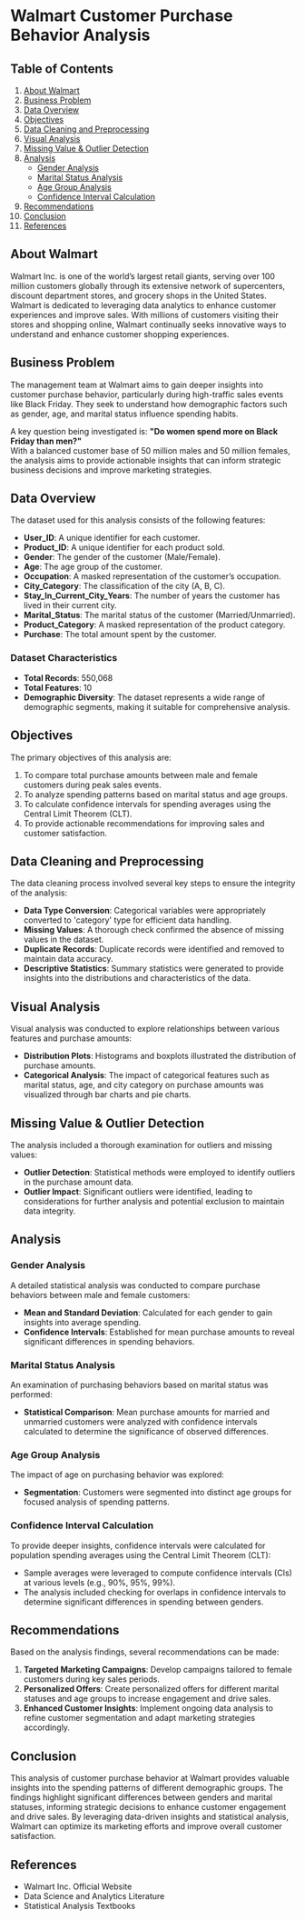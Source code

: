 # Walmart Customer Purchase Behavior Analysis

## Table of Contents
1. [About Walmart](#about-walmart)
2. [Business Problem](#business-problem)
3. [Data Overview](#data-overview)
4. [Objectives](#objectives)
5. [Data Cleaning and Preprocessing](#data-cleaning-and-preprocessing)
6. [Visual Analysis](#visual-analysis)
7. [Missing Value & Outlier Detection](#missing-value--outlier-detection)
8. [Analysis](#analysis)
   - [Gender Analysis](#gender-analysis)
   - [Marital Status Analysis](#marital-status-analysis)
   - [Age Group Analysis](#age-group-analysis)
   - [Confidence Interval Calculation](#confidence-interval-calculation)
9. [Recommendations](#recommendations)
10. [Conclusion](#conclusion)
11. [References](#references)

## About Walmart
Walmart Inc. is one of the world’s largest retail giants, serving over 100 million customers globally through its extensive network of supercenters, discount department stores, and grocery shops in the United States. Walmart is dedicated to leveraging data analytics to enhance customer experiences and improve sales. With millions of customers visiting their stores and shopping online, Walmart continually seeks innovative ways to understand and enhance customer shopping experiences.

## Business Problem
The management team at Walmart aims to gain deeper insights into customer purchase behavior, particularly during high-traffic sales events like Black Friday. They seek to understand how demographic factors such as gender, age, and marital status influence spending habits. 

A key question being investigated is:
**"Do women spend more on Black Friday than men?"**  
With a balanced customer base of 50 million males and 50 million females, the analysis aims to provide actionable insights that can inform strategic business decisions and improve marketing strategies.

## Data Overview
The dataset used for this analysis consists of the following features:
- **User_ID**: A unique identifier for each customer.
- **Product_ID**: A unique identifier for each product sold.
- **Gender**: The gender of the customer (Male/Female).
- **Age**: The age group of the customer.
- **Occupation**: A masked representation of the customer’s occupation.
- **City_Category**: The classification of the city (A, B, C).
- **Stay_In_Current_City_Years**: The number of years the customer has lived in their current city.
- **Marital_Status**: The marital status of the customer (Married/Unmarried).
- **Product_Category**: A masked representation of the product category.
- **Purchase**: The total amount spent by the customer.

### Dataset Characteristics
- **Total Records**: 550,068
- **Total Features**: 10
- **Demographic Diversity**: The dataset represents a wide range of demographic segments, making it suitable for comprehensive analysis.

## Objectives
The primary objectives of this analysis are:
1. To compare total purchase amounts between male and female customers during peak sales events.
2. To analyze spending patterns based on marital status and age groups.
3. To calculate confidence intervals for spending averages using the Central Limit Theorem (CLT).
4. To provide actionable recommendations for improving sales and customer satisfaction.

## Data Cleaning and Preprocessing
The data cleaning process involved several key steps to ensure the integrity of the analysis:
- **Data Type Conversion**: Categorical variables were appropriately converted to 'category' type for efficient data handling.
- **Missing Values**: A thorough check confirmed the absence of missing values in the dataset.
- **Duplicate Records**: Duplicate records were identified and removed to maintain data accuracy.
- **Descriptive Statistics**: Summary statistics were generated to provide insights into the distributions and characteristics of the data.

## Visual Analysis
Visual analysis was conducted to explore relationships between various features and purchase amounts:
- **Distribution Plots**: Histograms and boxplots illustrated the distribution of purchase amounts.
- **Categorical Analysis**: The impact of categorical features such as marital status, age, and city category on purchase amounts was visualized through bar charts and pie charts.

## Missing Value & Outlier Detection
The analysis included a thorough examination for outliers and missing values:
- **Outlier Detection**: Statistical methods were employed to identify outliers in the purchase amount data.
- **Outlier Impact**: Significant outliers were identified, leading to considerations for further analysis and potential exclusion to maintain data integrity.

## Analysis
### Gender Analysis
A detailed statistical analysis was conducted to compare purchase behaviors between male and female customers:
- **Mean and Standard Deviation**: Calculated for each gender to gain insights into average spending.
- **Confidence Intervals**: Established for mean purchase amounts to reveal significant differences in spending behaviors.

### Marital Status Analysis
An examination of purchasing behaviors based on marital status was performed:
- **Statistical Comparison**: Mean purchase amounts for married and unmarried customers were analyzed with confidence intervals calculated to determine the significance of observed differences.

### Age Group Analysis
The impact of age on purchasing behavior was explored:
- **Segmentation**: Customers were segmented into distinct age groups for focused analysis of spending patterns.

### Confidence Interval Calculation
To provide deeper insights, confidence intervals were calculated for population spending averages using the Central Limit Theorem (CLT):
- Sample averages were leveraged to compute confidence intervals (CIs) at various levels (e.g., 90%, 95%, 99%).
- The analysis included checking for overlaps in confidence intervals to determine significant differences in spending between genders.

## Recommendations
Based on the analysis findings, several recommendations can be made:
1. **Targeted Marketing Campaigns**: Develop campaigns tailored to female customers during key sales periods.
2. **Personalized Offers**: Create personalized offers for different marital statuses and age groups to increase engagement and drive sales.
3. **Enhanced Customer Insights**: Implement ongoing data analysis to refine customer segmentation and adapt marketing strategies accordingly.

## Conclusion
This analysis of customer purchase behavior at Walmart provides valuable insights into the spending patterns of different demographic groups. The findings highlight significant differences between genders and marital statuses, informing strategic decisions to enhance customer engagement and drive sales. By leveraging data-driven insights and statistical analysis, Walmart can optimize its marketing efforts and improve overall customer satisfaction.

## References
- Walmart Inc. Official Website
- Data Science and Analytics Literature
- Statistical Analysis Textbooks
